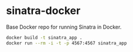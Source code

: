 # sinatra-docker

Base Docker repo for running Sinatra in Docker.

```bash
docker build -t sinatra_app .
docker run --rm -i -t -p 4567:4567 sinatra_app
```

